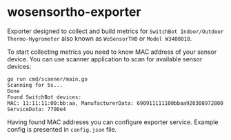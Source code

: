 # wosensortho-exporter

Exporter designed to collect and build metrics for `SwitchBot Indoor/Outdoor Thermo-Hygrometer` also known as `WoSensorTHO` or `Model W3400010`.

To start collecting metrics you need to know MAC address of your sensor device.
You can use scanner application to scan for available sensor devices:

```
go run cmd/scanner/main.go
Scanning for 5s...
Done
Found SwitchBot devices:
MAC: 11:11:11:00:bb:aa, ManufacturerData: 690911111100bbaa920308972800 ServiceData: 7700e4
```
Having found MAC addreses you can configure exporter service. Example config is presented in `config.json` file.
